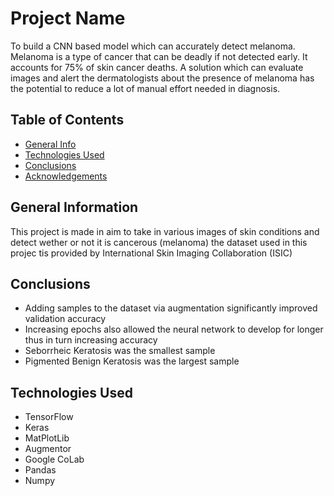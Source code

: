 # Project Name
To build a CNN based model which can accurately detect melanoma. Melanoma is a type of cancer that can be deadly if not detected early. It accounts for 75% of skin cancer deaths. A solution which can evaluate images and alert the dermatologists about the presence of melanoma has the potential to reduce a lot of manual effort needed in diagnosis.


## Table of Contents
* [General Info](#general-information)
* [Technologies Used](#technologies-used)
* [Conclusions](#conclusions)
* [Acknowledgements](#acknowledgements)


## General Information
This project is made in aim to take in various images of skin conditions and detect wether or not it is cancerous (melanoma) the dataset used in this projec tis provided by International Skin Imaging Collaboration (ISIC)


## Conclusions
- Adding samples to the dataset via augmentation significantly improved validation accuracy
- Increasing epochs also allowed the neural network to develop for longer thus in turn increasing accuracy
- Seborrheic Keratosis was the smallest sample
- Pigmented Benign Keratosis was the largest sample


## Technologies Used
- TensorFlow
- Keras
- MatPlotLib
- Augmentor
- Google CoLab
- Pandas
- Numpy

<!-- As the libraries versions keep on changing, it is recommended to mention the version of library used in this project -->


